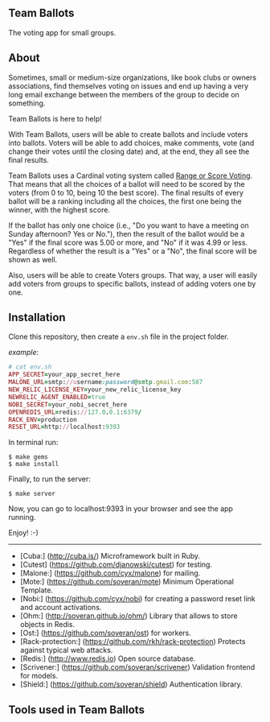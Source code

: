 ## Team Ballots

The voting app for small groups.

## About

Sometimes, small or medium-size organizations, like book clubs or owners associations, find themselves voting on issues and end up having a very long email exchange between the members of the group to decide on something.

Team Ballots is here to help!

With Team Ballots, users will be able to create ballots and include voters into ballots. Voters will be able to add choices, make comments, vote (and change their votes until the closing date) and, at the end, they all see the final results.

Team Ballots uses a Cardinal voting system called [Range or Score Voting](http://rangevoting.org/). That means that all the choices of a ballot will need to be scored by the voters (from 0 to 10, being 10 the best score). The final results of every ballot will be a ranking including all the choices, the first one being the winner, with the highest score.

If the ballot has only one choice (i.e., "Do you want to have a meeting on Sunday afternoon? Yes or No."), then the result of the ballot would be a "Yes" if the final score was 5.00 or more, and "No" if it was 4.99 or less. Regardless of whether the result is a "Yes" or a "No", the final score will be shown as well.

Also, users will be able to create Voters groups. That way, a user will easily add voters from groups to specific ballots, instead of adding voters one by one.

## Installation

Clone this repository, then create a `env.sh` file in the project folder.

_example_:

```ruby
# cat env.sh
APP_SECRET=your_app_secret_here
MALONE_URL=smtp://username:password@smtp.gmail.com:587
NEW_RELIC_LICENSE_KEY=your_new_relic_license_key
NEWRELIC_AGENT_ENABLED=true
NOBI_SECRET=your_nobi_secret_here
OPENREDIS_URL=redis://127.0.0.1:6379/
RACK_ENV=production
RESET_URL=http://localhost:9393
```

In terminal run:

    $ make gems
    $ make install

Finally, to run the server:

    $ make server

Now, you can go to localhost:9393 in your browser and see the app running.

Enjoy! :-)

--------------------------
- [Cuba:] (http://cuba.is/) Microframework built in Ruby.
- [Cutest] (https://github.com/djanowski/cutest) for testing.
- [Malone:] (https://github.com/cyx/malone) for mailing.
- [Mote:] (https://github.com/soveran/mote) Minimum Operational Template.
- [Nobi:] (https://github.com/cyx/nobi) for creating a password reset link and account activations.
- [Ohm:] (http://soveran.github.io/ohm/) Library that allows to store objects in Redis.
- [Ost:] (https://github.com/soveran/ost) for workers.
- [Rack-protection:] (https://github.com/rkh/rack-protection) Protects against typical web attacks.
- [Redis:] (http://www.redis.io) Open source database.
- [Scrivener:] (https://github.com/soveran/scrivener) Validation frontend for models.
- [Shield:] (https://github.com/soveran/shield) Authentication library.
## Tools used in Team Ballots

